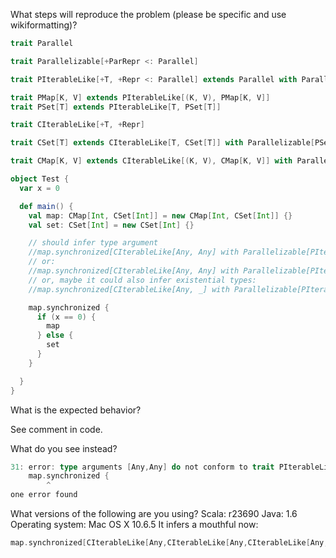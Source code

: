 What steps will reproduce the problem (please be specific and use wikiformatting)?
```scala
trait Parallel

trait Parallelizable[+ParRepr <: Parallel]

trait PIterableLike[+T, +Repr <: Parallel] extends Parallel with Parallelizable[PIterableLike[T, Repr]]

trait PMap[K, V] extends PIterableLike[(K, V), PMap[K, V]]
trait PSet[T] extends PIterableLike[T, PSet[T]]

trait CIterableLike[+T, +Repr]

trait CSet[T] extends CIterableLike[T, CSet[T]] with Parallelizable[PSet[T]]

trait CMap[K, V] extends CIterableLike[(K, V), CMap[K, V]] with Parallelizable[PMap[K, V]]

object Test {
  var x = 0

  def main() {
    val map: CMap[Int, CSet[Int]] = new CMap[Int, CSet[Int]] {}
    val set: CSet[Int] = new CSet[Int] {}

    // should infer type argument
    //map.synchronized[CIterableLike[Any, Any] with Parallelizable[PIterableLike[Any, Parallel with Parallelizable[Parallel]]]] {
    // or:
    //map.synchronized[CIterableLike[Any, Any] with Parallelizable[PIterableLike[Any, Parallel]]] {
    // or, maybe it could also infer existential types:
    //map.synchronized[CIterableLike[Any, _] with Parallelizable[PIterableLike[Any, _]]] {

    map.synchronized {
      if (x == 0) {
        map
      } else {
        set
      }
    }

  }
}
```



What is the expected behavior?

See comment in code.

What do you see instead?

```scala
31: error: type arguments [Any,Any] do not conform to trait PIterableLike's type parameter bounds [+T,+Repr <: Parallel]
    map.synchronized {
        ^
one error found
```

What versions of the following are you using?
Scala: r23690
Java: 1.6
Operating system: Mac OS X 10.6.5
It infers a mouthful now:
```scala
map.synchronized[CIterableLike[Any,CIterableLike[Any,CIterableLike[Any,CIterableLike[Any,CIterableLike[Any,Any] with Parallelizable[Parallel]] with Parallelizable[PIterableLike[Parallel,Parallel]]] with Parallelizable[PIterableLike[Any,PIterableLike[Parallel,Parallel]]]] with Parallelizable[PIterableLike[Any,PIterableLike[Any,PIterableLike[Parallel,Parallel]]]]] with Parallelizable[PIterableLike[Any,PIterableLike[Any,PIterableLike[Any,PIterableLike[Parallel,Parallel]]]]]]
```
